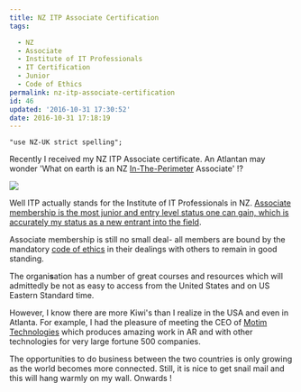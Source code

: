 ```yaml
---
title: NZ ITP Associate Certification
tags:

  - NZ
  - Associate
  - Institute of IT Professionals
  - IT Certification
  - Junior
  - Code of Ethics
permalink: nz-itp-associate-certification
id: 46
updated: '2016-10-31 17:30:52'
date: 2016-10-31 17:18:19
---
```


`"use NZ-UK strict spelling";`

Recently I received my NZ ITP Associate certificate. An Atlantan may wonder 'What on earth is an NZ [In-The-Perimeter](http://www.knowatlanta.com/feature-stories-on-atlanta/itp-vs-otp/) Associate' !?


![](/images/uconstruction.gif)


Well ITP actually stands for the Institute of IT Professionals in NZ. [Associate membership is the most junior and entry level status one can gain, which is accurately my status as a new entrant into the field](https://iitp.nz/Join/IT-Professionals).

Associate membership is still no small deal- all members are bound by the mandatory [code of ethics](https://iitp.nz/Members/Code-of-Ethics) in their dealings with others to remain in good standing.

The organi**s**ation has a number of great courses and resources which will admittedly be not as easy to access from the United States and on US Eastern Standard time.

However, I know there are more Kiwi's than I realize in the USA and even in Atlanta. For example, I had the pleasure of meeting the CEO of [Motim Technologies](http://www.motim-technologies.com/#leadership) which produces amazing work in AR and with other technologies for very large fortune 500 companies.

The opportunities to do business between the two countries is only growing as the world becomes more connected. Still, it is nice to get snail mail and this will hang warmly on my wall. Onwards !



